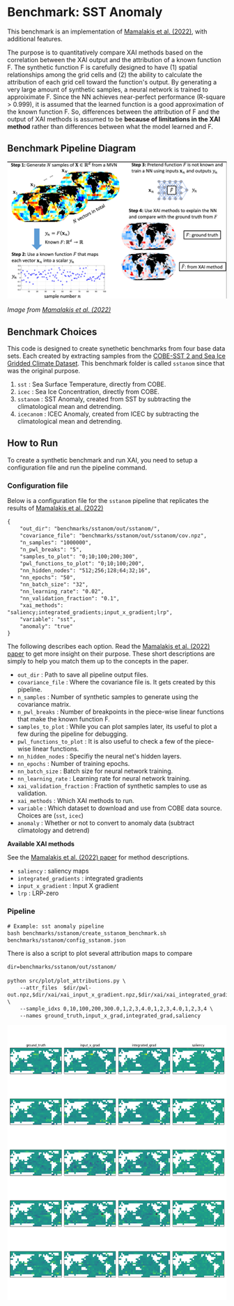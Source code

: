 # Benchmark: SST Anomaly

This benchmark is an implementation of [Mamalakis et al. (2022)](https://www.cambridge.org/core/journals/environmental-data-science/article/neural-network-attribution-methods-for-problems-in-geoscience-a-novel-synthetic-benchmark-dataset/DDA562FC7B9A2B30710582861920860E), with additional features.

The purpose is to quantitatively compare XAI methods based on the correlation between the XAI output and the attribution of a known function F. The synthetic function F is carefully designed to have (1) spatial relationships among the grid cells and (2) the ability to calculate the attribution of each grid cell toward the function's output. By generating a very large amount of synthetic samples, a neural network is trained to approiximate F. Since the NN achieves near-perfect performance (R-square > 0.999), it is assumed that the learned function is a good approximation of the known function F. So, differences between the attribution of F and the output of XAI methods is assumed to be **because of limitations in the XAI method** rather than differences between what the model learned and F. 

## Benchmark Pipeline Diagram

![Benchmark diagram](img/mamalakis_pipeline.png)

_Image from [Mamalakis et al. (2022)](https://www.cambridge.org/core/journals/environmental-data-science/article/neural-network-attribution-methods-for-problems-in-geoscience-a-novel-synthetic-benchmark-dataset/DDA562FC7B9A2B30710582861920860E)_

## Benchmark Choices

This code is designed to create synethetic benchmarks from four base data sets. 
Each created by extracting samples from the [COBE-SST 2 and Sea Ice Gridded Climate Dataset](https://psl.noaa.gov/data/gridded/data.cobe2.html). 
This benchmark folder is called `sstanom` since that was the original purpose. 

1. `sst` : Sea Surface Temperature, directly from COBE.
2. `icec` : Sea Ice Concentration, directly from COBE.
3. `sstanom` : SST Anomaly, created from SST by subtracting the climatological mean and detrending.
4. `icecanom` : ICEC Anomaly, created from ICEC by subtracting the climatological mean and detrending.

## How to Run 

To create a synthetic benchmark and run XAI, you need to setup a configuration file and run the pipeline command. 

### Configuration file

Below is a configuration file for the `sstanom` pipeline that replicates the results of [Mamalakis et al. (2022)](https://www.cambridge.org/core/journals/environmental-data-science/article/neural-network-attribution-methods-for-problems-in-geoscience-a-novel-synthetic-benchmark-dataset/DDA562FC7B9A2B30710582861920860E)

	{
	    "out_dir": "benchmarks/sstanom/out/sstanom/",
	    "covariance_file": "benchmarks/sstanom/out/sstanom/cov.npz",
	    "n_samples": "1000000",
	    "n_pwl_breaks": "5",
	    "samples_to_plot": "0;10;100;200;300",
	    "pwl_functions_to_plot": "0;10;100;200",
	    "nn_hidden_nodes": "512;256;128;64;32;16",
	    "nn_epochs": "50",
	    "nn_batch_size": "32",
	    "nn_learning_rate": "0.02",
	    "nn_validation_fraction": "0.1",
	    "xai_methods": "saliency;integrated_gradients;input_x_gradient;lrp",
	    "variable": "sst",
	    "anomaly": "true"
	}

The following describes each option. 
Read the [Mamalakis et al. (2022) paper](https://www.cambridge.org/core/journals/environmental-data-science/article/neural-network-attribution-methods-for-problems-in-geoscience-a-novel-synthetic-benchmark-dataset/DDA562FC7B9A2B30710582861920860E) to get more insight on their purpose. 
These short descriptions are simply to help you match them up to the concepts in the paper. 

- `out_dir` : Path to save all pipeline output files. 
- `covariance_file` : Where the covariance file is. It gets created by this pipeline. 
- `n_samples` : Number of synthetic samples to generate using the covariance matrix. 
- `n_pwl_breaks` : Number of breakpoints in the piece-wise linear functions that make the known function F. 
- `samples_to_plot` : While you can plot samples later, its useful to plot a few during the pipeline for debugging.
- `pwl_functions_to_plot` : It is also useful to check a few of the piece-wise linear functions. 
- `nn_hidden_nodes` : Specifiy the neural net's hidden layers. 
- `nn_epochs` : Number of training epochs. 
- `nn_batch_size` : Batch size for neural network training. 
- `nn_learning_rate` : Learning rate for neural network training. 
- `xai_validation_fraction` : Fraction of synthetic samples to use as validation.
- `xai_methods` : Which XAI methods to run. 
- `variable` : Which dataset to download and use from COBE data source. Choices are (`sst`, `icec`)
- `anomaly` : Whether or not to convert to anomaly data (subtract climatology and detrend)

**Available XAI methods**

See the [Mamalakis et al. (2022) paper](https://www.cambridge.org/core/journals/environmental-data-science/article/neural-network-attribution-methods-for-problems-in-geoscience-a-novel-synthetic-benchmark-dataset/DDA562FC7B9A2B30710582861920860E) for method descriptions. 

- `saliency` : saliency maps
- `integrated_gradients` : integrated gradients
- `input_x_gradient` : Input X gradient
- `lrp` : LRP-zero

### Pipeline

    # Example: sst anomaly pipeline
    bash benchmarks/sstanom/create_sstanom_benchmark.sh benchmarks/sstanom/config_sstanom.json

There is also a script to plot several attribution maps to compare  

    dir=benchmarks/sstanom/out/sstanom/

    python src/plot/plot_attributions.py \
        --attr_files  $dir/pwl-out.npz,$dir/xai/xai_input_x_gradient.npz,$dir/xai/xai_integrated_gradients.npz,$dir/xai/xai_saliency.npz \
        --sample_idxs 0,10,100,200,300.0,1,2,3,4.0,1,2,3,4.0,1,2,3,4 \
        --names ground_truth,input_x_grad,integrated_grad,saliency

![Example XAI comparison plot](img/xai_compare.png)
